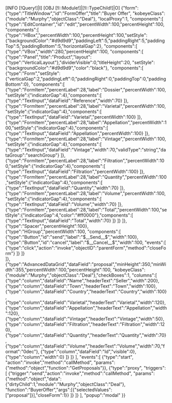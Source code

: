 [INFO [!Query!]|I]
[OBJ [!I::Module!]|[!I::TypeChild!]|O]
{"form":{"type":"TitleWindow","id":"FormOffer","title":"Buyer Offer",
"kobeyeClass":{"module":"Murphy","objectClass":"Deal"},
"localProxy":1,
"components":[
	{"type":"EditContainer","id":"edit","percentWidth":100,"percentHeight":100,
	"components":[
		{"type":"HBox","percentWidth":100,"percentHeight":100,"setStyle":{"backgroundColor":"#d9d9d9","paddingLeft":5,"paddingRight":5,"paddingTop":5,"paddingBottom":5,"horizontalGap":2},
		"components":[
			{"type":"VBox","width":280,"percentHeight":100,
			"components":[	
				{"type":"Panel","title":"Product","layout":{"type":"VerticalLayout"},"dividerVisible":0,"titleHeight":20,
				"setStyle":{"backgroundColor":"#d9d9d9","color":"black"},
				"components":[
					{"type":"Form","setStyle":{"verticalGap":2,"paddingLeft":0,"paddingRight":0,"paddingTop":0,"paddingBottom":0},
					"components":[
						{"type":"FormItem","percentLabel":28,"label":"Dossier","percentWidth":100,"setStyle":{"indicatorGap":4},"components":[
							{"type":"TextInput","dataField":"Reference","width":70}
						]},
						{"type":"FormItem","percentLabel":28,"label":"Varietal","percentWidth":100,"setStyle":{"indicatorGap":4},"components":[
							{"type":"TextInput","dataField":"Varietal","percentWidth":100}
						]},
						{"type":"FormItem","percentLabel":28,"label":"Appellation","percentWidth":100,"setStyle":{"indicatorGap":4},"components":[
							{"type":"TextInput","dataField":"Appellation","percentWidth":100}
						]},
						{"type":"FormItem","percentLabel":28,"label":"Vintage","percentWidth":100,"setStyle":{"indicatorGap":4},"components":[
							{"type":"TextInput","dataField":"Vintage","width":70,"validType":"string","dataGroup":"searchGroup"}
						]},
						{"type":"FormItem","percentLabel":28,"label":"Filtration","percentWidth":100,"setStyle":{"indicatorGap":4},"components":[
							{"type":"TextInput","dataField":"Filtration","percentWidth":100}
						]},
						{"type":"FormItem","percentLabel":28,"label":"Quantity","percentWidth":100,"setStyle":{"indicatorGap":4},"components":[
							{"type":"TextInput","dataField":"Quantity","width":70}
						]},
						{"type":"FormItem","percentLabel":28,"label":"Volume","percentWidth":100,"setStyle":{"indicatorGap":4},"components":[
							{"type":"TextInput","dataField":"Volume","width":70}
						]},
						{"type":"FormItem","percentLabel":28,"label":"Total","percentWidth":100,"setStyle":{"indicatorGap":4,"color":"#ff0000"},"components":[
							{"type":"TextInput","dataField":"Total","width":70}
						]}
					]}
				]},
				{"type":"Spacer","percentHeight":100},
				{"type":"HGroup","percentWidth":100,
				"components":[
					{"type":"Button","id":"send","label":"$__Send__$","width":100},
					{"type":"Button","id":"cancel","label":"$__Cancel__$","width":100,
					"events":[
						{"type":"click","action":"invoke","objectID":"parentForm","method":"closeForm"}
					]}
				]}	
			]},
			{"type":"AdvancedDataGrid","dataField":"proposal","minHeight":350,"minWidth":355,"percentWidth":100,"percentHeight":100,
			"kobeyeClass":{"module":"Murphy","objectClass":"Deal"},"checkBoxes":1,
			"columns":[
				{"type":"column","dataField":"Name","headerText":"Seller","width":200},
				{"type":"column","dataField":"Town","headerText":"Town","width":100},
				{"type":"column","dataField":"Country","headerText":"Country","width":100},
				{"type":"column","dataField":"Varietal","headerText":"Varietal","width":120},
				{"type":"column","dataField":"Appellation","headerText":"Appellation","width":120},
				{"type":"column","dataField":"Vintage","headerText":"Vintage","width":50},
				{"type":"column","dataField":"Filtration","headerText":"Filtration","width":120},
				{"type":"column","dataField":"Quantity","headerText":"Quantity","width":70},
				{"type":"column","dataField":"Volume","headerText":"Volume","width":70,"format":"0dec"},
				{"type":"column","dataField":"Id","visible":0},
				{"type":"column","width":0}
			]}
		]}
	],
	"events":[
		{"type":"start", "action":"invoke","method":"callMethod",
		"params":{"method":"object","function":"GetProposals"}},
		{"type":"proxy", "triggers":[
			{"trigger":"send","action":"invoke","method":"callMethod",
			"params":{"method":"object","data":{"dirtyChild":1,"module":"Murphy","objectClass":"Deal"},
			"function":"BuyerOffer","args":[{"selectedValues":["proposal"]}],"closeForm":1}}
		]}
	]}
],
"popup":"modal"
}}
